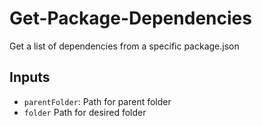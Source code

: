 Get-Package-Dependencies
=====================

Get a list of dependencies from a specific package.json

Inputs
-----
* ```parentFolder```: Path for parent folder
* ```folder``` Path for desired folder
